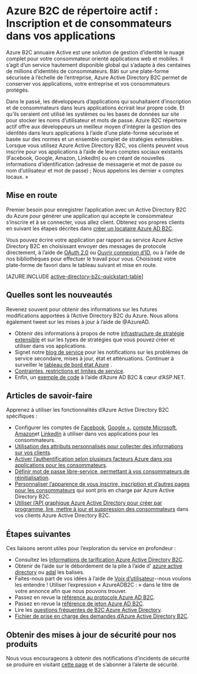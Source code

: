 <properties
    pageTitle="B2C d’Azure Active Directory : Vue d’ensemble | Microsoft Azure"
    description="Développement d’applications pour les consommateurs avec Azure Active Directory B2C"
    services="active-directory-b2c"
    documentationCenter=""
    authors="swkrish"
    manager="mbaldwin"
    editor="bryanla"/>

<tags
    ms.service="active-directory-b2c"
    ms.workload="identity"
    ms.tgt_pltfrm="na"
    ms.devlang="na"
    ms.topic="hero-article"
    ms.date="07/24/2016"
    ms.author="swkrish"/>

# <a name="azure-active-directory-b2c-sign-up-and-sign-in-consumers-in-your-applications"></a>Azure B2C de répertoire actif : Inscription et de consommateurs dans vos applications

Azure B2C annuaire Active est une solution de gestion d’identité le nuage complet pour votre consommateur orienté applications web et mobiles. Il s’agit d’un service hautement disponible global qui s’adapte à des centaines de millions d’identités de consommateurs. Bâti sur une plate-forme sécurisée à l’échelle de l’entreprise, Azure Active Directory B2C permet de conserver vos applications, votre entreprise et vos consommateurs protégés.

Dans le passé, les développeurs d’applications qui souhaitaient d’inscription et de consommateurs dans leurs applications écrirait leur propre code. Et qu’ils seraient ont utilisé les systèmes ou les bases de données sur site pour stocker les noms d’utilisateur et mots de passe. Azure B2C répertoire actif offre aux développeurs un meilleur moyen d’intégrer la gestion des identités dans leurs applications à l’aide d’une plate-forme sécurisée et basée sur des normes et un ensemble complet de stratégies extensibles. Lorsque vous utilisez Azure Active Directory B2C, vos clients peuvent vous inscrire pour vos applications à l’aide de leurs comptes sociaux existants (Facebook, Google, Amazon, LinkedIn) ou en créant de nouvelles informations d’identification (adresse de messagerie et mot de passe ou nom d’utilisateur et mot de passe) ; Nous appelons les dernier « comptes locaux. »

## <a name="get-started"></a>Mise en route

Premier besoin pour enregistrer l’application avec un Active Directory B2C du Azure pour générer une application qui accepte le consommateur s’inscrire et à se connecter, vous allez client. Obtenez vos propres clients en suivant les étapes décrites dans [créer un locataire Azure AD B2C](active-directory-b2c-get-started.md).

Vous pouvez écrire votre application par rapport au service Azure Active Directory B2C en choisissant envoyer des messages de protocole directement, à l’aide de [OAuth 2.0](active-directory-b2c-reference-protocols.md#oauth2-authorization-code-flow) ou [Ouvrir connexion d’ID](active-directory-b2c-reference-protocols.md#openid-connect-sign-in-flow), ou à l’aide de nos bibliothèques pour effectuer le travail pour vous. Choisissez votre plate-forme de favori dans le tableau suivant et mise en route.

[AZURE.INCLUDE [active-directory-b2c-quickstart-table](../../includes/active-directory-b2c-quickstart-table.md)]

## <a name="whats-new"></a>Quelles sont les nouveautés

Revenez souvent pour obtenir des informations sur les futures modifications apportées à l’Active Directory B2C du Azure. Nous allons également tweet sur les mises à jour à l’aide de @AzureAD.

- Obtenir des informations à propos de notre [infrastructure de stratégie extensible](active-directory-b2c-reference-policies.md) et sur les types de stratégies que vous pouvez créer et utiliser dans vos applications.
- Signet notre [blog de service](https://blogs.msdn.microsoft.com/azureadb2c/) pour les notifications sur les problèmes de service secondaire, mises à jour, état et atténuations. Continuer à surveiller le [tableau de bord état Azure](https://azure.microsoft.com/status/) .
- [Contraintes, restrictions et limites de service](active-directory-b2c-limitations.md).
- Enfin, un [exemple de code](https://github.com/Azure-Samples/active-directory-dotnet-webapp-openidconnect-aspnetcore-b2c) à l’aide d’Azure AD B2C & cœur d’ASP.NET.

## <a name="how-to-articles"></a>Articles de savoir-faire

Apprenez à utiliser les fonctionnalités d’Azure Active Directory B2C spécifiques :

- Configurer les comptes de [Facebook](active-directory-b2c-setup-fb-app.md), [Google +](active-directory-b2c-setup-goog-app.md), [compte Microsoft](active-directory-b2c-setup-msa-app.md), [Amazon](active-directory-b2c-setup-amzn-app.md)et [LinkedIn](active-directory-b2c-setup-li-app.md) à utiliser dans vos applications pour les consommateurs.
- [Utilisation des attributs personnalisés pour collecter des informations sur vos clients](active-directory-b2c-reference-custom-attr.md).
- [Activer l’authentification selon plusieurs facteurs Azure dans vos applications pour les consommateurs](active-directory-b2c-reference-mfa.md).
- [Définir mot de passe libre-service, permettant à vos consommateurs de réinitialisation](active-directory-b2c-reference-sspr.md).
- [Personnaliser l’apparence de vous inscrire, inscription et d’autres pages pour les consommateurs](active-directory-b2c-reference-ui-customization.md) qui sont pris en charge par Azure Active Directory B2C.
- [Utiliser l’API graphique Azure Active Directory pour créer par programme, lire, mettre à jour et suppression des consommateurs](active-directory-b2c-devquickstarts-graph-dotnet.md) dans vos clients Azure Active Directory B2C.

## <a name="next-steps"></a>Étapes suivantes

Ces liaisons seront utiles pour l’exploration du service en profondeur :

- Consultez les [informations de tarification Azure Active Directory B2C](https://azure.microsoft.com/pricing/details/active-directory-b2c/).
- Obtenir de l’aide sur le débordement de la pile à l’aide d' [azure active directory](http://stackoverflow.com/questions/tagged/azure-active-directory) ou [adal](http://stackoverflow.com/questions/tagged/adal) les balises.
- Faites-nous part de vos idées à l’aide de [Voix d’utilisateur](https://feedback.azure.com/forums/169401-azure-active-directory/)--nous voulons les entendre ! Utiliser l’expression « AzureADB2C : » dans le titre de votre annonce afin que nous pouvons trouver.
- Passez en revue la [référence au protocole Azure AD B2C](active-directory-b2c-reference-protocols.md).
- Passez en revue la [référence de jeton Azure AD B2C](active-directory-b2c-reference-tokens.md).
- Lire les [questions fréquentes de B2C Azure Active Directory](active-directory-b2c-faqs.md).
- [Fichier de prise en charge des demandes d’Azure Active Directory B2C](active-directory-b2c-support.md).

## <a name="get-security-updates-for-our-products"></a>Obtenir des mises à jour de sécurité pour nos produits

Nous vous encourageons à obtenir des notifications d’incidents de sécurité se produire en visitant [cette page](https://technet.microsoft.com/security/dd252948) et de s’abonner à l’alerte de sécurité.
